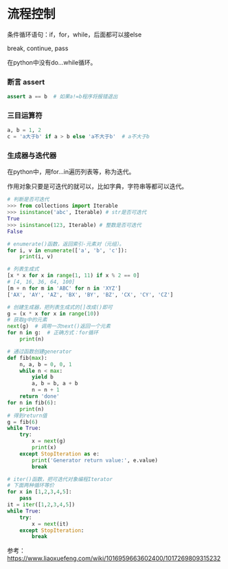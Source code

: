 # 流程控制

条件循环语句：if，for，while，后面都可以接else

break, continue, pass

在python中没有do...while循环。

### 断言 assert

```python
assert a == b  # 如果a!=b程序将报错退出
```

### 三目运算符

```python
a, b = 1, 2
c = 'a大于b' if a > b else 'a不大于b'  # a不大于b
```



### 生成器与迭代器

在python中，用for...in遍历列表等，称为迭代。

作用对象只要是可迭代的就可以，比如字典，字符串等都可以迭代。

```python
# 判断是否可迭代
>>> from collections import Iterable
>>> isinstance('abc', Iterable) # str是否可迭代
True
>>> isinstance(123, Iterable) # 整数是否可迭代
False

# enumerate()函数，返回索引-元素对（元组）。
for i, v in enumerate(['a', 'b', 'c']):
    print(i, v)

# 列表生成式
[x * x for x in range(1, 11) if x % 2 == 0]
# [4, 16, 36, 64, 100]
[m + n for m in 'ABC' for n in 'XYZ']
['AX', 'AY', 'AZ', 'BX', 'BY', 'BZ', 'CX', 'CY', 'CZ']

# 创建生成器，把列表生成式的[]改成()即可
g = (x * x for x in range(10))
# 获取g中的元素
next(g)  # 调用一次next()返回一个元素
for n in g:  # 正确方式：for循环
    print(n)

# 通过函数创建generator
def fib(max):
    n, a, b = 0, 0, 1
    while n < max:
        yield b
        a, b = b, a + b
        n = n + 1
    return 'done'
for n in fib(6):
    print(n)
# 得到return值
g = fib(6)
while True:
    try:
        x = next(g)
        print(x)
    except StopIteration as e:
        print('Generator return value:', e.value)
        break

# iter()函数，把可迭代对象编程Iterator
# 下面两种循环等价
for x in [1,2,3,4,5]:
    pass
it = iter([1,2,3,4,5])
while True:
    try:
        x = next(it)
    except StopIteration:
        break
```



参考：https://www.liaoxuefeng.com/wiki/1016959663602400/1017269809315232

